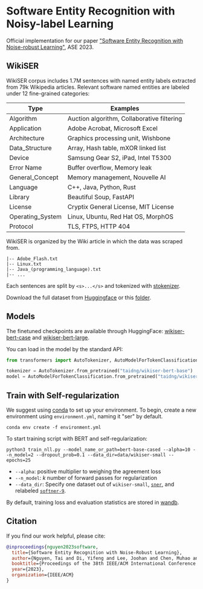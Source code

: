 # Software Entity Recognition with Noisy-label Learning

Official implementation for our paper ["Software Entity Recognition with Noise-robust Learning"](https://arxiv.org/abs/2308.10564), ASE 2023.


## WikiSER
WikiSER corpus includes 1.7M sentences with named entity labels extracted from 79k Wikipedia articles.
Relevant software named entities are labeled under 12 fine-grained categories:

| Type             | Examples                                              |
|------------------|-------------------------------------------------------|
| Algorithm        | Auction algorithm, Collaborative filtering            |
| Application      | Adobe Acrobat, Microsoft Excel                       |
| Architecture     | Graphics processing unit, Wishbone                   |
| Data_Structure   | Array, Hash table, mXOR linked list                  |
| Device           | Samsung Gear S2, iPad, Intel T5300                    |
| Error Name       | Buffer overflow, Memory leak                         |
| General_Concept  | Memory management, Nouvelle AI                       |
| Language         | C++, Java, Python, Rust                               |
| Library          | Beautiful Soup, FastAPI                               |
| License          | Cryptix General License, MIT License                  |
| Operating_System | Linux, Ubuntu, Red Hat OS, MorphOS                   |
| Protocol         | TLS, FTPS, HTTP 404                                   |

WikiSER is organized by the Wiki article in which the data was scraped from.

    |-- Adobe_Flash.txt
    |-- Linux.txt
    |-- Java_(programming_language).txt
    |-- ...

Each sentences are split by `<s>...</s>` and tokenized with [stokenizer](https://github.com/jeniyat/StackOverflowNER/blob/master/code/SOTokenizer/stokenizer.py).

Download the full dataset from [Huggingface](https://huggingface.co/datasets/taidng/WikiSER) or this [folder](src/data/wikiser).

## Models
The finetuned checkpoints are available through HuggingFace: [wikiser-bert-case](https://huggingface.co/taidng/wikiser-bert-base) and [wikiser-bert-large](https://huggingface.co/taidng/wikiser-bert-large).

You can load in the model by the standard API:
```python
from transformers import AutoTokenizer, AutoModelForTokenClassification

tokenizer = AutoTokenizer.from_pretrained("taidng/wikiser-bert-base")
model = AutoModelForTokenClassification.from_pretrained("taidng/wikiser-bert-base")
```

## Train with Self-regularization
We suggest using [conda](https://docs.conda.io/en/main/miniconda.html#installing) to set up your environment. To begin, create a new environment using `environment.yml`, naming it "ser" by default.
```
conda env create -f environment.yml
```

To start training script with BERT and self-regularization:
```
python3 train_nll.py --model_name_or_path=bert-base-cased --alpha=10 --n_model=2 --dropout_prob=0.1 --data_dir=data/wikiser-small --epochs=25
```
* `--alpha`: positive multiplier to weighing the agreement loss
* `--n_model`: _k_ number of forward passes for regularization
* `--data_dir`: Specify one dataset out of `wikiser-small`, [`sner`](https://ieeexplore.ieee.org/document/7476633), and relabeled [`softner-9`](https://arxiv.org/abs/2005.01634).

By default, training loss and evaluation statistics are stored in [wandb](https://wandb.ai/site).

## Citation
If you find our work helpful, please cite:
```bibtex
@inproceedings{nguyen2023software,
  title={Software Entity Recognition with Noise-Robust Learning},
  author={Nguyen, Tai and Di, Yifeng and Lee, Joohan and Chen, Muhao and Zhang, Tianyi},
  booktitle={Proceedings of the 38th IEEE/ACM International Conference on Automated Software Engineering (ASE'23)},
  year={2023},
  organization={IEEE/ACM}
}
```


